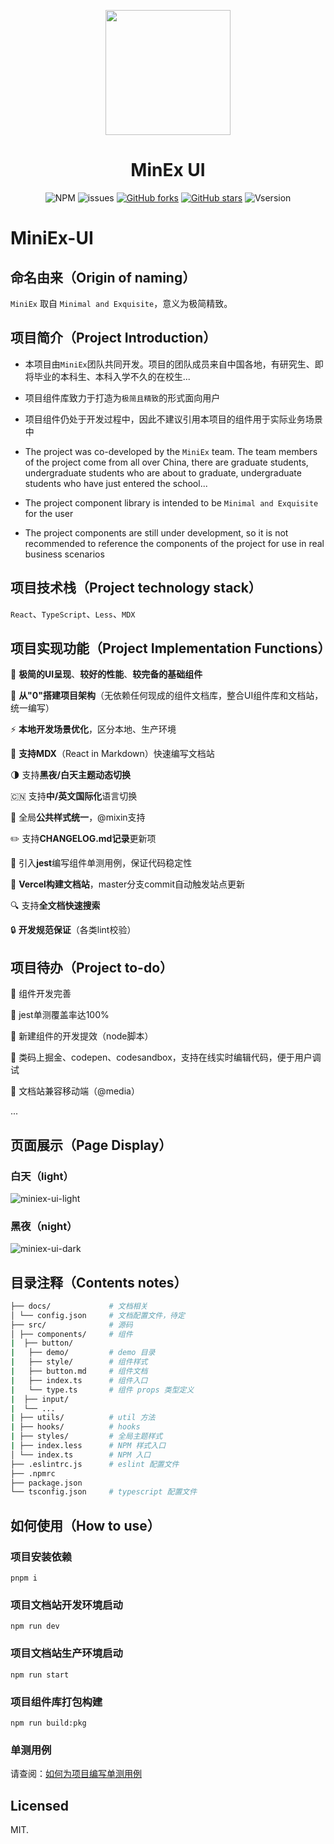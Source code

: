 <p align="center">
  <a href="https://github.com/Youth-Camp-Six/MiniEx-UI">
    <img width="200" src="https://s2.loli.net/2023/02/20/XcSyCj8bsR2nU6A.png">
  </a>
</p>

<h1 align="center">MinEx UI</h1>

<div align="center">

![NPM](https://img.shields.io/npm/l/miniex-ui)
![issues](https://img.shields.io/github/issues/Youth-Camp-Six/MiniEx-UI)
[![GitHub forks](https://img.shields.io/github/forks/Youth-Camp-Six/MiniEx-UI)](https://github.com/Youth-Camp-Six/MiniEx-UI/network)
[![GitHub stars](https://img.shields.io/github/stars/Youth-Camp-Six/MiniEx-UI)](https://github.com/Youth-Camp-Six/MiniEx-UI/stargazers)
![Vsersion](https://img.shields.io/badge/npm-1.1.0-blueviolet)

 </div>
  
# MiniEx-UI

## 命名由来（Origin of naming）

`MiniEx` 取自 `Minimal and Exquisite`，意义为极简精致。

## 项目简介（Project Introduction）

- 本项目由`MiniEx`团队共同开发。项目的团队成员来自中国各地，有研究生、即将毕业的本科生、本科入学不久的在校生...

- 项目组件库致力于打造为`极简且精致`的形式面向用户

- 项目组件仍处于开发过程中，因此不建议引用本项目的组件用于实际业务场景中

- The project was co-developed by the `MiniEx` team. The team members of the project come from all over China, there are graduate students, undergraduate students who are about to graduate, undergraduate students who have just entered the school... 
 
- The project component library is intended to be `Minimal and Exquisite` for the user 
 
- The project components are still under development, so it is not recommended to reference the components of the project for use in real business scenarios

## 项目技术栈（Project technology stack）

`React`、`TypeScript`、`Less`、`MDX`

## 项目实现功能（Project Implementation Functions）

💎 **极简的UI呈现**、**较好的性能**、**较完备的基础组件**

🎉 **从"0"搭建项目架构**（无依赖任何现成的组件文档库，整合UI组件库和文档站，统一编写）

⚡️ **本地开发场景优化**，区分本地、生产环境

🚀 **支持MDX**（React in Markdown）快速编写文档站

🌗 支持**黑夜/白天主题动态切换**

🇨🇳 支持**中/英文国际化**语言切换

🎨 全局**公共样式统一**，@mixin支持

✏️ 支持**CHANGELOG.md记录**更新项

🎯 引入**jest**编写组件单测用例，保证代码稳定性

💬 **Vercel构建文档站**，master分支commit自动触发站点更新

🔍 支持**全文档快速搜索**

🔒 **开发规范保证**（各类lint校验）

## 项目待办（Project to-do）

📌 组件开发完善

📌 jest单测覆盖率达100%

📌 新建组件的开发提效（node脚本）

📌 类码上掘金、codepen、codesandbox，支持在线实时编辑代码，便于用户调试

📌 文档站兼容移动端（@media）

...

## 页面展示（Page Display）

### 白天（light）

![miniex-ui-light](https://cloud.zhuchj.com/202302160127480.png)

### 黑夜（night）

![miniex-ui-dark](https://cloud.zhuchj.com/202302222341673.png)

## 目录注释（Contents notes）

```bash
├── docs/             # 文档相关
│ └── config.json     # 文档配置文件，待定
├── src/              # 源码
│ ├── components/     # 组件
|  ├── button/
|   ├── demo/         # demo 目录
|   ├── style/        # 组件样式
|   ├── button.md     # 组件文档
|   ├── index.ts      # 组件入口
|   └── type.ts       # 组件 props 类型定义
|  ├── input/
|  └── ...
| ├── utils/          # util 方法
| ├── hooks/          # hooks
| ├── styles/         # 全局主题样式
| ├── index.less      # NPM 样式入口
│ └── index.ts        # NPM 入口
├── .eslintrc.js      # eslint 配置文件
├── .npmrc
├── package.json
└── tsconfig.json     # typescript 配置文件
```

## 如何使用（How to use）

### 项目安装依赖

```
pnpm i
```

### 项目文档站开发环境启动

```
npm run dev
```

### 项目文档站生产环境启动

```
npm run start
```

### 项目组件库打包构建

```
npm run build:pkg
```

### 单测用例

请查阅：[如何为项目编写单测用例](https://zhuchj.com/unit-test.html)

## Licensed

MIT.
